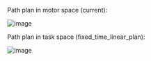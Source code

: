 Path plan in motor space (current):

![image](https://github.com/user-attachments/assets/97379c38-b82c-4a24-be75-645f768cdde6)



Path plan in task space (fixed_time_linear_plan):

![image](https://github.com/user-attachments/assets/e24f47a5-f280-414e-94dd-93849a7dc5f0)

